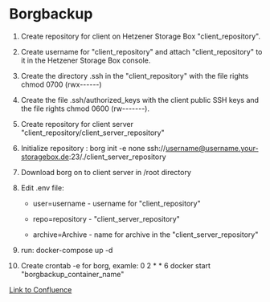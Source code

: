 # Borgbackup


1. Create repository for client on Hetzener Storage Box "client_repository".
2. Create username for "client_repository" and attach "client_repository" to it in the Hetzener Storage Box console.
3. Create the directory .ssh in the "client_repository" with the file rights chmod 0700 (rwx------)           
4. Create the file .ssh/authorized_keys with the client public SSH keys and the file rights chmod 0600 (rw-------). 
5. Create repository for client server "client_repository/client_server_repository"            
6. Initialize repository : borg init -e none ssh://username@username.your-storagebox.de:23/./client_server_repository
7. Download borg on to client server in /root directory          
8. Edit .env file:


   - user=username - username for "client_repository"


   - repo=repository - "client_server_repository" 


   - archive=Archive - name for archive in the "client_server_repository"


9. run: docker-compose up -d
10. Create crontab -e for borg, examle: 0 2 * * 6 docker start "borgbackup_container_name"

[Link to Confluence](https://trydirect.atlassian.net/wiki/spaces/OIQ/pages/7241729/Backup)
